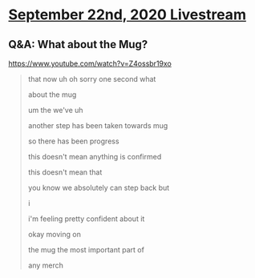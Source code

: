 # [September 22nd, 2020 Livestream](../2020-09-22.md)
## Q&A: What about the Mug?
https://www.youtube.com/watch?v=Z4ossbr19xo
> that now uh oh sorry one second what
>
> about the mug
>
> um the we've uh
>
> another step has been taken towards mug
>
> so there has been progress
>
> this doesn't mean anything is confirmed
>
> this doesn't mean that
>
> you know we absolutely can step back but
>
> i
>
> i'm feeling pretty confident about it
>
> okay moving on
>
> the mug the most important part of
>
> any merch
>
